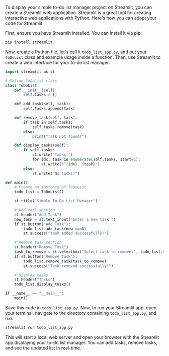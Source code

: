 To display your simple to-do list manager project on Streamlit, you can create a Streamlit web application. Streamlit is a great tool for creating interactive web applications with Python. Here's how you can adapt your code for Streamlit:

First, ensure you have Streamlit installed. You can install it via pip:

```bash
pip install streamlit
```

Now, create a Python file, let's call it `todo_list_app.py`, and put your `ToDoList` class and example usage inside a function. Then, use Streamlit to create a web interface for your to-do list manager:

```python
import streamlit as st

# Define ToDoList class
class ToDoList:
    def __init__(self):
        self.tasks = []

    def add_task(self, task):
        self.tasks.append(task)

    def remove_task(self, task):
        if task in self.tasks:
            self.tasks.remove(task)
        else:
            print("Task not found!")

    def display_tasks(self):
        if self.tasks:
            st.write("Tasks:")
            for idx, task in enumerate(self.tasks, start=1):
                st.write(f"{idx}. {task}")
        else:
            st.write("No tasks!")

def main():
    # Create an instance of ToDoList
    todo_list = ToDoList()

    st.title("Simple To-Do List Manager")

    # Add task section
    st.header("Add Task")
    new_task = st.text_input("Enter a new task:")
    if st.button("Add Task"):
        todo_list.add_task(new_task)
        st.success("Task added successfully!")

    # Remove task section
    st.header("Remove Task")
    task_to_remove = st.selectbox("Select task to remove:", todo_list.tasks, 0)
    if st.button("Remove Task"):
        todo_list.remove_task(task_to_remove)
        st.success("Task removed successfully!")

    # Display tasks
    st.header("Tasks")
    todo_list.display_tasks()

if __name__ == "__main__":
    main()
```

Save this code in `todo_list_app.py`. Now, to run your Streamlit app, open your terminal, navigate to the directory containing `todo_list_app.py`, and run:

```bash
streamlit run todo_list_app.py
```

This will start a local web server and open your browser with the Streamlit app displaying your to-do list manager. You can add tasks, remove tasks, and see the updated list in real-time.
